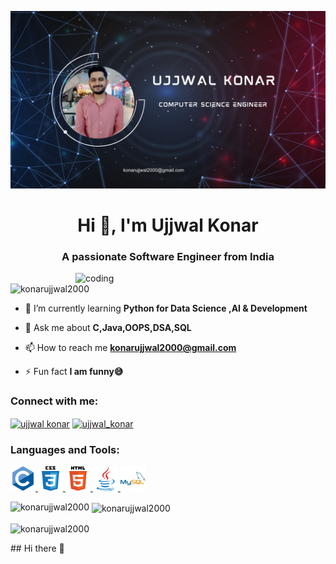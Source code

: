 ![logo](https://github.com/konarujjwal2000/konarujjwal2000/blob/main/Banner.png)
<h1 align="center">Hi 👋, I'm Ujjwal Konar</h1>
<h3 align="center">A passionate Software Engineer from India</h3>
<img align="right" alt="coding"width="400"src="https://user-images.githubusercontent.com/55389276/140866485-8fb1c876-9a8f-4d6a-98dc-08c4981eaf70.gif">

<p align="left"> <img src="https://komarev.com/ghpvc/?username=konarujjwal2000&label=Profile%20views&color=0e75b6&style=flat" alt="konarujjwal2000" /> </p>

- 🌱 I’m currently learning **Python for Data Science ,AI & Development**

- 💬 Ask me about **C,Java,OOPS,DSA,SQL**

- 📫 How to reach me **konarujjwal2000@gmail.com**

- ⚡ Fun fact **I am funny😅**

<h3 align="left">Connect with me:</h3>
<p align="left">
<a href="https://linkedin.com/in/ujjwal konar" target="blank"><img align="center" src="https://raw.githubusercontent.com/rahuldkjain/github-profile-readme-generator/master/src/images/icons/Social/linked-in-alt.svg" alt="ujjwal konar" height="30" width="40" /></a>
<a href="https://instagram.com/ujjwal_konar" target="blank"><img align="center" src="https://raw.githubusercontent.com/rahuldkjain/github-profile-readme-generator/master/src/images/icons/Social/instagram.svg" alt="ujjwal_konar" height="30" width="40" /></a>
</p>

<h3 align="left">Languages and Tools:</h3>
<p align="left"> <a href="https://www.cprogramming.com/" target="_blank" rel="noreferrer"> <img src="https://raw.githubusercontent.com/devicons/devicon/master/icons/c/c-original.svg" alt="c" width="40" height="40"/> </a> <a href="https://www.w3schools.com/css/" target="_blank" rel="noreferrer"> <img src="https://raw.githubusercontent.com/devicons/devicon/master/icons/css3/css3-original-wordmark.svg" alt="css3" width="40" height="40"/> </a> <a href="https://www.w3.org/html/" target="_blank" rel="noreferrer"> <img src="https://raw.githubusercontent.com/devicons/devicon/master/icons/html5/html5-original-wordmark.svg" alt="html5" width="40" height="40"/> </a> <a href="https://www.java.com" target="_blank" rel="noreferrer"> <img src="https://raw.githubusercontent.com/devicons/devicon/master/icons/java/java-original.svg" alt="java" width="40" height="40"/> </a> <a href="https://www.mysql.com/" target="_blank" rel="noreferrer"> <img src="https://raw.githubusercontent.com/devicons/devicon/master/icons/mysql/mysql-original-wordmark.svg" alt="mysql" width="40" height="40"/> </a> </p>

<p><img align="left" src="https://github-readme-stats.vercel.app/api/top-langs?username=konarujjwal2000&show_icons=true&locale=en&layout=compact" alt="konarujjwal2000" /></p>

<p>&nbsp;<img align="center" src="https://github-readme-stats.vercel.app/api?username=konarujjwal2000&show_icons=true&locale=en" alt="konarujjwal2000" /></p>

<p><img align="center" src="https://github-readme-streak-stats.herokuapp.com/?user=konarujjwal2000&" alt="konarujjwal2000" /></p>
## Hi there 👋

<!--
**konarujjwal2000/konarujjwal2000** is a ✨ _special_ ✨ repository because its `README.md` (this file) appears on your GitHub profile.

Here are some ideas to get you started:

- 🔭 I’m currently working on ...
- 🌱 I’m currently learning ...
- 👯 I’m looking to collaborate on ...
- 🤔 I’m looking for help with ...
- 💬 Ask me about ...
- 📫 How to reach me: ...
- 😄 Pronouns: ...
- ⚡ Fun fact: ...
-->
